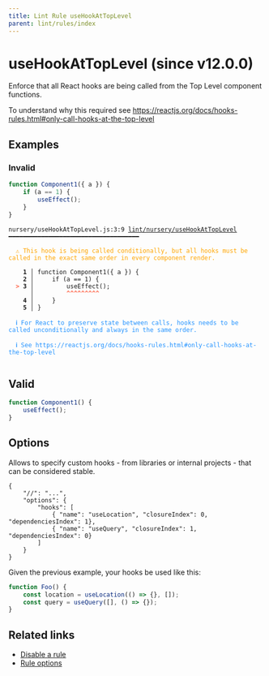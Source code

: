 ```yaml
---
title: Lint Rule useHookAtTopLevel
parent: lint/rules/index
---
```


# useHookAtTopLevel (since v12.0.0)

Enforce that all React hooks are being called from the Top Level
component functions.

To understand why this required see https://reactjs.org/docs/hooks-rules.html#only-call-hooks-at-the-top-level

## Examples

### Invalid

```jsx
function Component1({ a }) {
    if (a == 1) {
        useEffect();
    }
}
```

<pre class="language-text"><code class="language-text">nursery/useHookAtTopLevel.js:3:9 <a href="/docs/lint/rules/useHookAtTopLevel">lint/nursery/useHookAtTopLevel</a> ━━━━━━━━━━━━━━━━━━━━━━━━━━━━━━━━━━━━

<strong><span style="color: Orange;">  </span></strong><strong><span style="color: Orange;">⚠</span></strong> <span style="color: Orange;">This hook is being called conditionally, but all hooks must be called in the exact same order in every component render.</span>

    <strong>1 │ </strong>function Component1({ a }) {
    <strong>2 │ </strong>    if (a == 1) {
<strong><span style="color: Tomato;">  </span></strong><strong><span style="color: Tomato;">&gt;</span></strong> <strong>3 │ </strong>        useEffect();
   <strong>   │ </strong>        <strong><span style="color: Tomato;">^</span></strong><strong><span style="color: Tomato;">^</span></strong><strong><span style="color: Tomato;">^</span></strong><strong><span style="color: Tomato;">^</span></strong><strong><span style="color: Tomato;">^</span></strong><strong><span style="color: Tomato;">^</span></strong><strong><span style="color: Tomato;">^</span></strong><strong><span style="color: Tomato;">^</span></strong><strong><span style="color: Tomato;">^</span></strong>
    <strong>4 │ </strong>    }
    <strong>5 │ </strong>}

<strong><span style="color: rgb(38, 148, 255);">  </span></strong><strong><span style="color: rgb(38, 148, 255);">ℹ</span></strong> <span style="color: rgb(38, 148, 255);">For React to preserve state between calls, hooks needs to be called unconditionally and always in the same order.</span>

<strong><span style="color: rgb(38, 148, 255);">  </span></strong><strong><span style="color: rgb(38, 148, 255);">ℹ</span></strong> <span style="color: rgb(38, 148, 255);">See https://reactjs.org/docs/hooks-rules.html#only-call-hooks-at-the-top-level</span>

</code></pre>

## Valid

```jsx
function Component1() {
    useEffect();
}
```

## Options

Allows to specify custom hooks - from libraries or internal projects - that can be considered stable.

```
{
    "//": "...",
    "options": {
        "hooks": [
            { "name": "useLocation", "closureIndex": 0, "dependenciesIndex": 1},
            { "name": "useQuery", "closureIndex": 1, "dependenciesIndex": 0}
        ]
    }
}
```

Given the previous example, your hooks be used like this:

```jsx
function Foo() {
    const location = useLocation(() => {}, []);
    const query = useQuery([], () => {});
}
```

## Related links

- [Disable a rule](/linter/#disable-a-lint-rule)
- [Rule options](/linter/#rule-options)
